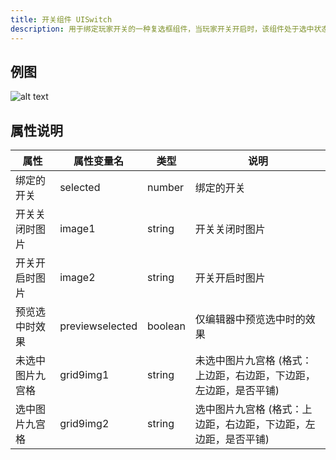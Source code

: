 ```yaml
---
title: 开关组件 UISwitch
description: 用于绑定玩家开关的一种复选框组件，当玩家开关开启时，该组件处于选中状态，反之则处于未选中状态
---
```


## 例图

![alt text](https://cdn.gcw.wiki/gcw/image/zh_hans/getting-started/13.interface/15.uicheckbox/image.png)

## 属性说明

| 属性             | 属性变量名      | 类型    | 说明                                                              |
| ---------------- | --------------- | ------- | ----------------------------------------------------------------- |
| 绑定的开关       | selected        | number  | 绑定的开关                                                        |
| 开关关闭时图片   | image1          | string  | 开关关闭时图片                                                    |
| 开关开启时图片   | image2          | string  | 开关开启时图片                                                    |
| 预览选中时效果   | previewselected | boolean | 仅编辑器中预览选中时的效果                                        |
| 未选中图片九宫格 | grid9img1       | string  | 未选中图片九宫格 (格式：上边距，右边距，下边距，左边距，是否平铺) |
| 选中图片九宫格   | grid9img2       | string  | 选中图片九宫格 (格式：上边距，右边距，下边距，左边距，是否平铺)   |

<!-- ## 参考-API

- API-单机版-开关组件:UISwitch
- API-网络版-开关组件:UISwitch -->
